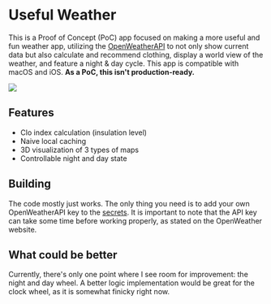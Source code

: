 # Useful Weather

This is a Proof of Concept (PoC) app focused on making a more useful and fun weather app, utilizing the [OpenWeatherAPI](https://openweathermap.org/api)  to not only show current data but also calculate and recommend clothing, display a world view of the weather, and feature a night & day cycle. This app is compatible with macOS and iOS. **As a PoC, this isn't production-ready.**

<img src= "https://imgur.com/PD97gCv.png"/>

## Features
- Clo index calculation (insulation level)
- Naive local caching
- 3D visualization of 3 types of maps
- Controllable night and day state
 
 ## Building
The code mostly just works. The only thing you need is to add your own OpenWeatherAPI key to the [secrets](https://github.com/lugalu/usefulWeather/blob/main/usefulWeather/API/Secrets.xcconfig). It is important to note that the API key can take some time before working properly, as stated on the OpenWeather website.

## What could be better
Currently, there's only one point where I see room for improvement: the night and day wheel. A better logic implementation would be great for the clock wheel, as it is somewhat finicky right now.
